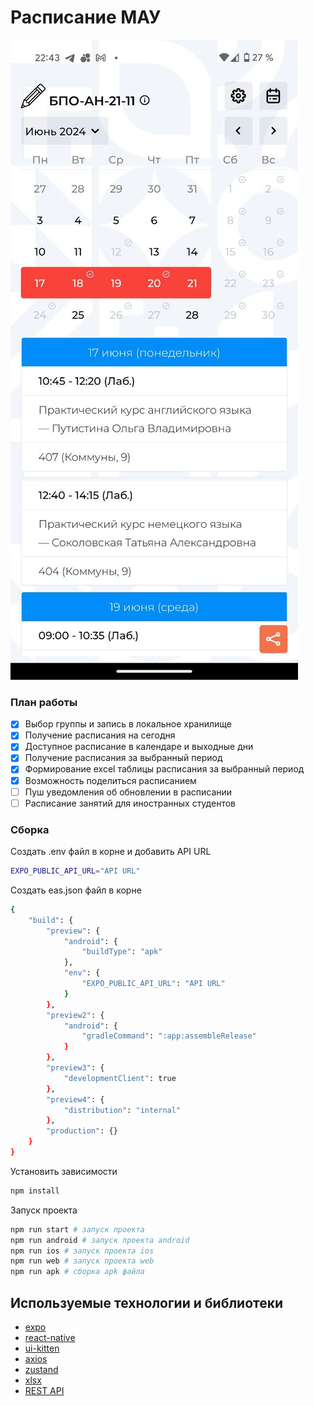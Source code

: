 # Расписание МАУ

![Screenshot](https://raw.githubusercontent.com/nikkkkolay/timetable/master/screenshot.png)

### План работы

-   [x] Выбор группы и запись в локальное хранилище
-   [x] Получение расписания на сегодня
-   [x] Доступное расписание в календаре и выходные дни
-   [x] Получение расписания за выбранный период
-   [x] Формирование excel таблицы расписания за выбранный период
-   [x] Возможность поделиться расписанием
-   [ ] Пуш уведомления об обновлении в расписании
-   [ ] Расписание занятий для иностранных студентов

### Сборка

Создать .env файл в корне и добавить API URL

```sh
EXPO_PUBLIC_API_URL="API URL"
```

Создать eas.json файл в корне

```sh
{
    "build": {
        "preview": {
            "android": {
                "buildType": "apk"
            },
            "env": {
                "EXPO_PUBLIC_API_URL": "API URL"
            }
        },
        "preview2": {
            "android": {
                "gradleCommand": ":app:assembleRelease"
            }
        },
        "preview3": {
            "developmentClient": true
        },
        "preview4": {
            "distribution": "internal"
        },
        "production": {}
    }
}
```

Установить зависимости

```sh
npm install
```

Запуск проекта

```sh
npm run start # запуск проекта
npm run android # запуск проекта android
npm run ios # запуск проекта ios
npm run web # запуск проекта web
npm run apk # сборка apk файла
```

## Используемые технологии и библиотеки

-   [expo](https://github.com/expo/expo)
-   [react-native](https://github.com/facebook/react-native)
-   [ui-kitten](https://github.com/akveo/react-native-ui-kitten)
-   [axios](https://github.com/axios/axios)
-   [zustand](https://github.com/pmndrs/zustand)
-   [xlsx](https://www.npmjs.com/package/xlsx)
-   [REST API](https://github.com/nikkkkolay/timetable_server)
